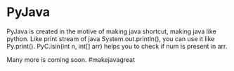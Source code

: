 # PyJava
PyJava is created in the motive of making java shortcut, making java like python. 
Like print stream of java System.out.println(), you can use it like Py.print(). 
PyC.isin(int n, int[] arr) helps you to check if num is present in arr.

Many more is coming soon. #makejavagreat
